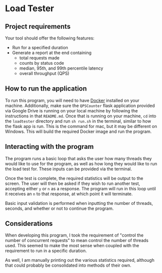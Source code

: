 # Load Tester

## Project requirements

Your tool should offer the following features:
- Run for a specified duration
- Generate a report at the end containing
    - total requests made
    - counts by status code
    - median, 95th, and 99th percentile latency
    - overall throughput (QPS)


## How to run the application
To run this program, you will need to have [Docker](https://www.docker.com/) installed on your machine. Additionally, make sure the `QPSCounter` flask application provided via Google Drive is running on your local machine by following the instructions in that `README.md`. Once that is running on your machine, `cd` into the `loadtester` directory and run `sh run.sh` in the terminal, similar to how the flask app is run. This is the command for mac, but it may be different on Windows. This will build the required Docker image and run the program.

## Interacting with the program

The program runs a basic loop that asks the user how many threads they would like to use for the program, as well as how long they would like to run the load test for. These inputs can be provided via the terminal.

Once the test is complete, the required statistics will be output to the screen. The user will then be asked if they wish to run another test, accepting either `y` or `n` as a response. The program will run in this loop until it receives an `n` to that response, at which point it will terminate.

Basic input validation is performed when inputting the number of threads, seconds, and whether or not to continue the program.

## Considerations

When developing this program, I took the requirement of "control the number of concurrent requests" to mean control the number of threads used. This seemed to make the most sense when coupled with the requirement to run in a specific duration.

As well, I am manually printing out the various statistics required, although that could probably be consolidated into methods of their own.
